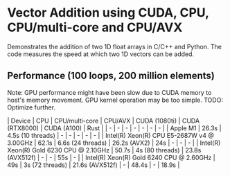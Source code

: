 # Vector Addition using CUDA, CPU, CPU/multi-core and CPU/AVX
Demonstrates the addition of two 1D float arrays in C/C++ and Python.
The code measures the speed at which two 1D vectors can be added.

## Performance (100 loops, 200 million elements)
Note: GPU performance might have been slow due to CUDA memory to host's memory movement.  GPU kernel operation may be too simple.
TODO: Optimize further.

| Device | CPU | CPU/multi-core | CPU/AVX | CUDA (1080ti) | CUDA (RTX8000) | CUDA (A100) | Rust |
| - | - | - | - | - | - | - |
| Apple M1 | 26.3s | 4.5s (10 threads) | - | - | - | - | - |
| Intel(R) Xeon(R) CPU E5-2687W v4 @ 3.00GHz | 62.1s | 6.6s (24 threads) | 26.2s (AVX2) | 24s | - | - | - |
| Intel(R) Xeon(R) Gold 6230 CPU @ 2.10GHz | 50.7s | 4s (80 threads) | 23.8s (AVX512f) | - | - | 55s | - |
| Intel(R) Xeon(R) Gold 6240 CPU @ 2.60GHz | 49s | 3s (72 threads) | 21.6s (AVX512f) | - | 48.4s | - | 18.9s |